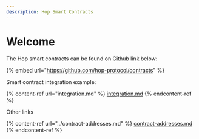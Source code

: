 ```yaml
---
description: Hop Smart Contracts
---
```


# Welcome

The Hop smart contracts can be found on Github link below:

{% embed url="https://github.com/hop-protocol/contracts" %}

Smart contract integration example:

{% content-ref url="integration.md" %}
[integration.md](integration.md)
{% endcontent-ref %}

Other links

{% content-ref url="../contract-addresses.md" %}
[contract-addresses.md](../contract-addresses.md)
{% endcontent-ref %}
